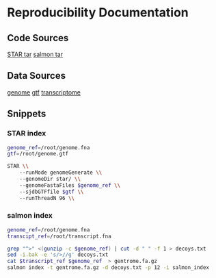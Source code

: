# Reproducibility Documentation

## Code Sources

[STAR tar](https://github.com/alexdobin/STAR/archive/refs/tags/2.7.4a.tar.gz)
[salmon tar](https://github.com/COMBINE-lab/salmon/releases/download/v1.5.2/salmon-1.5.2_linux_x86_64.tar.gz)

## Data Sources

[genome](https://ftp.ncbi.nlm.nih.gov/genomes/all/GCF/000/001/405/GCF_000001405.40_GRCh38.p14/GCF_000001405.40_GRCh38.p14_genomic.fna.gz)
[gtf](https://ftp.ncbi.nlm.nih.gov/genomes/all/GCF/000/001/405/GCF_000001405.40_GRCh38.p14/GCF_000001405.40_GRCh38.p14_genomic.gtf.gz)
[transcriptome](https://ftp.ncbi.nlm.nih.gov/genomes/all/GCF/000/001/405/GCF_000001405.40_GRCh38.p14/GCF_000001405.40_GRCh38.p14_rna_from_genomic.fna.gz)

## Snippets

### STAR index

```bash
genome_ref=/root/genome.fna
gtf=/root/genome.gtf

STAR \\
    --runMode genomeGenerate \\
    --genomeDir star/ \\
    --genomeFastaFiles $genome_ref \\
    --sjdbGTFfile $gtf \\
    --runThreadN 96 \\
```

### salmon index

```bash
genome_ref=/root/genome.fna
transcipt_ref=/root/transcript.fna

grep "^>" <(gunzip -c $genome_ref) | cut -d " " -f 1 > decoys.txt
sed -i.bak -e 's/>//g' decoys.txt
cat $transcript_ref $genome_ref  > gentrome.fa.gz
salmon index -t gentrome.fa.gz -d decoys.txt -p 12 -i salmon_index
```
